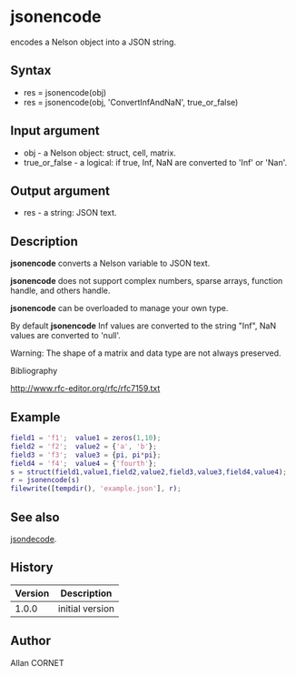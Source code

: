 

# jsonencode

encodes a Nelson object into a JSON string.

## Syntax

- res = jsonencode(obj)
- res = jsonencode(obj, 'ConvertInfAndNaN', true_or_false)

## Input argument

 - obj - a Nelson object: struct, cell, matrix.
 - true_or_false - a logical: if true, Inf, NaN are converted to 'Inf' or 'Nan'.

## Output argument

 - res - a string: JSON text.

## Description


  <p><b>jsonencode</b> converts a Nelson variable to JSON text.</p>
  <p><b>jsonencode</b> does not support complex numbers, sparse arrays, function handle, and others handle.</p>
  <p><b>jsonencode</b> can be overloaded to manage your own type.</p>
  <p>By default <b>jsonencode</b> Inf values are converted to the string "Inf", NaN values are converted to 'null'.</p>
  <p>Warning: The shape of a matrix and data type are not always preserved.</p>


Bibliography

http://www.rfc-editor.org/rfc/rfc7159.txt

## Example

```matlab
field1 = 'f1';  value1 = zeros(1,10);
field2 = 'f2';  value2 = {'a', 'b'};
field3 = 'f3';  value3 = {pi, pi*pi};
field4 = 'f4';  value4 = {'fourth'};
s = struct(field1,value1,field2,value2,field3,value3,field4,value4);
r = jsonencode(s)
filewrite([tempdir(), 'example.json'], r);
```

## See also

[jsondecode](jsondecode.md).
## History

|Version|Description|
|------|------|
|1.0.0|initial version|


## Author

Allan CORNET



